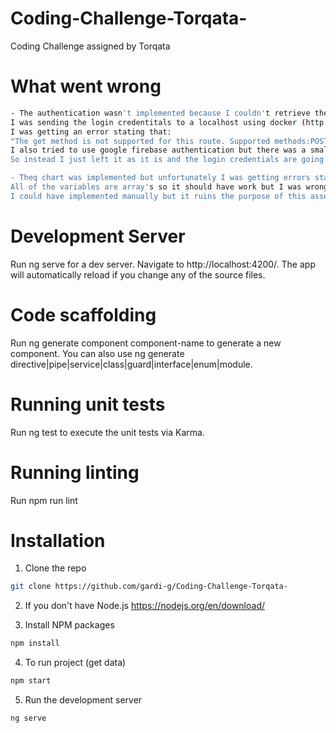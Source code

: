 # Coding-Challenge-Torqata-
Coding Challenge assigned by Torqata
# What went wrong
 ```sh
- The authentication wasn't implemented because I couldn't retrieve the jwt token. 
I was sending the login credentitals to a localhost using docker (http://localhost:8000/api/register).
I was getting an error stating that: 
"The get method is not supported for this route. Supported methods:POST."
I also tried to use google firebase authentication but there was a small issue which I couldn't find.
So instead I just left it as it is and the login credentials are going to the firebase backend.

- Theq chart was implemented but unfortunately I was getting errors stating that "result.series is not iterable". 
All of the variables are array's so it should have work but I was wrong, couldn't find the error. 
I could have implemented manually but it ruins the purpose of this assesment.
 ```

# Development Server
Run ng serve for a dev server. Navigate to http://localhost:4200/. The app will automatically reload if you change any of the source files.
# Code scaffolding
Run ng generate component component-name to generate a new component. You can also use ng generate directive|pipe|service|class|guard|interface|enum|module.
# Running unit tests
Run ng test to execute the unit tests via Karma.
# Running linting
Run npm run lint
# Installation 
  1. Clone the repo 
   ```sh
   git clone https://github.com/gardi-g/Coding-Challenge-Torqata-
   ```
  2. If you don't have Node.js https://nodejs.org/en/download/
 
  3. Install NPM packages
   ```sh
   npm install
   ```
   4. To run project (get data)
   ```sh
   npm start
   ```
   5. Run the development server
   ```sh
   ng serve
   ```
